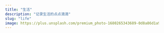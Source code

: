 ```yaml
---
title: "生活"
description: "记录生活的点点滴滴"
slug: "life"
image: https://plus.unsplash.com/premium_photo-1680265343689-0d8a86d1a97a?q=80&w=3948&auto=format&fit=crop&ixlib=rb-4.0.3&ixid=M3wxMjA3fDB8MHxwaG90by1wYWdlfHx8fGVufDB8fHx8fA%3D%3D
---
```

